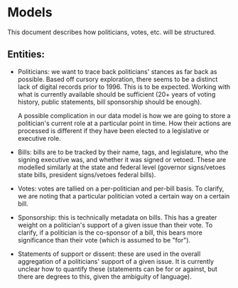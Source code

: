 # Models

This document describes how politicians, votes, etc. will be structured.

## Entities:
- Politicians: we want to trace back politicians' stances as far back as
  possible. Based off cursory exploration, there seems to be a distinct
  lack of digital records prior to 1996. This is to be expected. Working
  with what is currently available should be sufficient (20+ years of
  voting history, public statements, bill sponsorship should be enough).
  
  A possible complication in our data model is how we are going to store
  a politician's current role at a particular point in time. How their
  actions are processed is different if they have been elected to a legislative
  or executive role.

- Bills: bills are to be tracked by their name, tags, and legislature,
  who the signing executive was, and whether it was signed or vetoed.
  These are modelled similarly at the state and federal level (governor
  signs/vetoes state bills, president signs/vetoes federal bills).

- Votes: votes are tallied on a per-politician and per-bill basis. To
  clarify, we are noting that a particular politician voted a certain way
  on a certain bill.

- Sponsorship: this is technically metadata on bills. This has a greater
  weight on a politician's support of a given issue than their vote. To
  clarify, if a politician is the co-sponsor of a bill, this bears more
  significance than their vote (which is assumed to be "for").

- Statements of support or dissent: these are used in the overall
  aggregation of a politicians' support of a given issue. It is currently
  unclear how to quantify these (statements can be for or against, but
  there are degrees to this, given the ambiguity of language).
